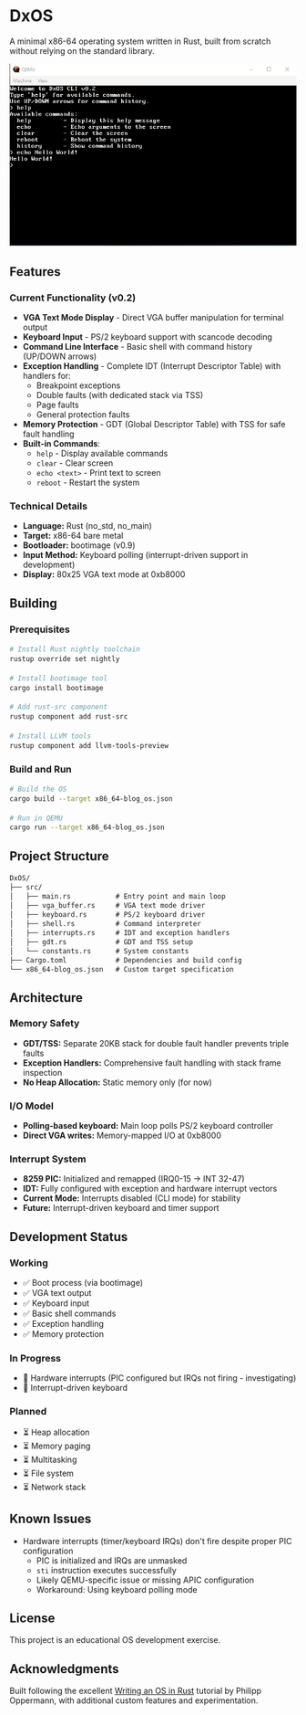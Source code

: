 # DxOS

A minimal x86-64 operating system written in Rust, built from scratch without relying on the standard library.

![DxOS CLI Screenshot](screenshot.png)

## Features

### Current Functionality (v0.2)

- **VGA Text Mode Display** - Direct VGA buffer manipulation for terminal output
- **Keyboard Input** - PS/2 keyboard support with scancode decoding
- **Command Line Interface** - Basic shell with command history (UP/DOWN arrows)
- **Exception Handling** - Complete IDT (Interrupt Descriptor Table) with handlers for:
  - Breakpoint exceptions
  - Double faults (with dedicated stack via TSS)
  - Page faults
  - General protection faults
- **Memory Protection** - GDT (Global Descriptor Table) with TSS for safe fault handling
- **Built-in Commands**:
  - `help` - Display available commands
  - `clear` - Clear screen
  - `echo <text>` - Print text to screen
  - `reboot` - Restart the system

### Technical Details

- **Language:** Rust (no_std, no_main)
- **Target:** x86-64 bare metal
- **Bootloader:** bootimage (v0.9)
- **Input Method:** Keyboard polling (interrupt-driven support in development)
- **Display:** 80x25 VGA text mode at 0xb8000

## Building

### Prerequisites

```bash
# Install Rust nightly toolchain
rustup override set nightly

# Install bootimage tool
cargo install bootimage

# Add rust-src component
rustup component add rust-src

# Install LLVM tools
rustup component add llvm-tools-preview
```

### Build and Run

```bash
# Build the OS
cargo build --target x86_64-blog_os.json

# Run in QEMU
cargo run --target x86_64-blog_os.json
```

## Project Structure

```
DxOS/
├── src/
│   ├── main.rs           # Entry point and main loop
│   ├── vga_buffer.rs     # VGA text mode driver
│   ├── keyboard.rs       # PS/2 keyboard driver
│   ├── shell.rs          # Command interpreter
│   ├── interrupts.rs     # IDT and exception handlers
│   ├── gdt.rs            # GDT and TSS setup
│   └── constants.rs      # System constants
├── Cargo.toml            # Dependencies and build config
└── x86_64-blog_os.json   # Custom target specification
```

## Architecture

### Memory Safety
- **GDT/TSS:** Separate 20KB stack for double fault handler prevents triple faults
- **Exception Handlers:** Comprehensive fault handling with stack frame inspection
- **No Heap Allocation:** Static memory only (for now)

### I/O Model
- **Polling-based keyboard:** Main loop polls PS/2 keyboard controller
- **Direct VGA writes:** Memory-mapped I/O at 0xb8000

### Interrupt System
- **8259 PIC:** Initialized and remapped (IRQ0-15 → INT 32-47)
- **IDT:** Fully configured with exception and hardware interrupt vectors
- **Current Mode:** Interrupts disabled (CLI mode) for stability
- **Future:** Interrupt-driven keyboard and timer support

## Development Status

### Working
- ✅ Boot process (via bootimage)
- ✅ VGA text output
- ✅ Keyboard input
- ✅ Basic shell commands
- ✅ Exception handling
- ✅ Memory protection

### In Progress
- 🔄 Hardware interrupts (PIC configured but IRQs not firing - investigating)
- 🔄 Interrupt-driven keyboard

### Planned
- ⏳ Heap allocation
- ⏳ Memory paging
- ⏳ Multitasking
- ⏳ File system
- ⏳ Network stack

## Known Issues

- Hardware interrupts (timer/keyboard IRQs) don't fire despite proper PIC configuration
  - PIC is initialized and IRQs are unmasked
  - `sti` instruction executes successfully
  - Likely QEMU-specific issue or missing APIC configuration
  - Workaround: Using keyboard polling mode

## License

This project is an educational OS development exercise.

## Acknowledgments

Built following the excellent [Writing an OS in Rust](https://os.phil-opp.com/) tutorial by Philipp Oppermann, with additional custom features and experimentation.

